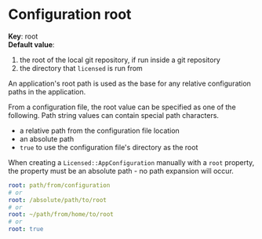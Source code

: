 # Configuration root

**Key**: root  
**Default value**:

   1. the root of the local git repository, if run inside a git repository
   1. the directory that `licensed` is run from

An application's root path is used as the base for any relative configuration paths in the application.

From a configuration file, the root value can be specified as one of the following.  Path string values can contain special path characters.

- a relative path from the configuration file location
- an absolute path
- `true` to use the configuration file's directory as the root

When creating a `Licensed::AppConfiguration` manually with a `root` property, the property must be an absolute path - no path expansion will occur.

```yml
root: path/from/configuration
# or
root: /absolute/path/to/root
# or
root: ~/path/from/home/to/root
# or
root: true
```
